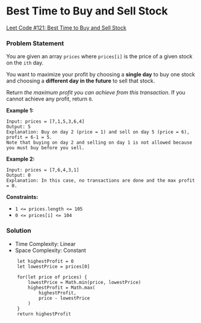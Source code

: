 # Best Time to Buy and Sell Stock

[Leet Code #121: Best Time to Buy and Sell Stock](https://leetcode.com/problems/best-time-to-buy-and-sell-stock/)

### Problem Statement

You are given an array `prices` where `prices[i]` is the price of a given stock on the `ith` day.

You want to maximize your profit by choosing a **single day** to buy one stock and choosing a **different day in the future** to sell that stock.

Return _the maximum profit you can achieve from this transaction_. If you cannot achieve any profit, return `0`.

&#x20;

**Example 1:**

```
Input: prices = [7,1,5,3,6,4]
Output: 5
Explanation: Buy on day 2 (price = 1) and sell on day 5 (price = 6), profit = 6-1 = 5.
Note that buying on day 2 and selling on day 1 is not allowed because you must buy before you sell.
```

**Example 2:**

```
Input: prices = [7,6,4,3,1]
Output: 0
Explanation: In this case, no transactions are done and the max profit = 0.
```

&#x20;

**Constraints:**

* `1 <= prices.length <= 105`
* `0 <= prices[i] <= 104`

### Solution

* Time Complexity: Linear
* Space Complexity: Constant

```
    let highestProfit = 0
    let lowestPrice = prices[0]
    
    for(let price of prices) {
        lowestPrice = Math.min(price, lowestPrice)
        highestProfit = Math.max(
            highestProfit,
            price - lowestPrice
        )
    }
    return highestProfit
```
